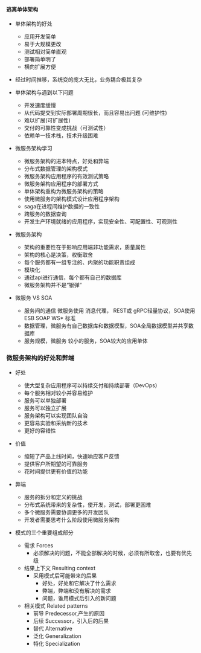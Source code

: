 #### 逃离单体架构

- 单体架构的好处
	- 应用开发简单
	- 易于大规模更改
	- 测试相对简单直观
	- 部署简单明了
	- 横向扩展方便
- 经过时间推移，系统变的庞大无比，业务耦合极其复杂
- 单体架构与遇到以下问题
	- 开发速度缓慢
	- 从代码提交到实际部署周期很长，而且容易出问题  (可维护性)
	- 难以扩展(可扩展性)
	- 交付的可靠性变成挑战（可测试性）
	- 依赖单一技术栈，技术升级困难

- 微服务架构学习
	- 微服务架构的进本特点，好处和弊端
	- 分布式数据管理的架构模式
	- 微服务架构应用程序的有效测试策略
	- 微服务架构应用程序的部署方式
	- 单体架构重构为微服务架构的策略
	- 使用微服务的架构模式设计应用程序架构
	- saga在进程间维护数据的一致性
	- 跨服务的数据查询
	- 开发生产环境就绪的应用程序，实现安全性、可配置性、可观测性


- 微服务架构
	- 架构的重要性在于影响应用端非功能需求，质量属性
	- 架构的核心是决策，权衡取舍
	- 每个服务都有一组专注的、内聚的功能职责组成
	- 模块化
	- 通过api进行通信，每个都有自己的数据库
	- 微服务架构并不是“银弹”

- 微服务 VS SOA
	- 服务间的通信 微服务使用 消息代理， REST或 gRPC轻量协议，SOA使用ESB SOAP WS* 标准
	- 数据管理，微服务有自己数据库和数据模型，SOA全局数据模型并共享数据库
	- 服务规模，微服务 较小的服务，SOA较大的应用单体


### 微服务架构的好处和弊端
- 好处
	- 使大型复杂应用程序可以持续交付和持续部署（DevOps）
	- 每个服务相对较小并容易维护
	- 服务可以单独部署
	- 服务可以独立扩展
	- 服务架构可以实现团队自治
	- 更容易实验和采纳新的技术
	- 更好的容错性
- 价值
	- 缩短了产品上线时间，快速响应客户反馈
	- 提供客户所期望的可靠服务
	- 花时间提供更有价值的功能
- 弊端
	- 服务的拆分和定义的挑战
	- 分布式系统带来的复杂性，使开发，测试，部署更困难
	- 多个微服务需要协调更多的开发团队
	- 开发者需要思考什么阶段使用微服务架构


- 模式的三个重要组成部分
	- 需求 Forces
		- 必须解决的问题，不能全部解决的时候，必须有所取舍，也要有优先级 
	- 结果上下文 Resulting context
		- 采用模式后可能带来的后果
			- 好处，好处和它解决了什么需求
			- 弊端，弊端和没有解决的需求
			- 问题，谁用模式后引入的新问题
	- 相关模式 Related patterns
		- 前导 Predecessor,产生的原因
		- 后续 Successor，引入后的后果
		- 替代 Alternative
		- 泛化 Generalization
		- 特化 Specialization
